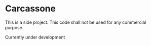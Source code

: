# Carcassone
This is a side project. This code shall not be used for any commercial purpose.

Currently under development
